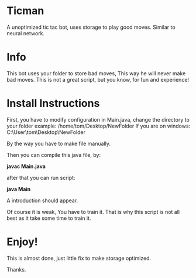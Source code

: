 # Ticman
A unoptimized tic tac bot, uses storage to play good moves. Similar to neural network.



# Info

This bot uses your folder to store bad moves, This way he will never make bad moves.
This is not a great script, but you know, for fun and experience!

# Install Instructions

First, you have to modify configuration in Main.java, change the directory to your folder example: /home/tom/Desktop/NewFolder
If you are on windows: C:\User\tom\Desktop\NewFolder

By the way you have to make file manually.

Then you can compile this java file, by:

**javac Main.java**

after that you can run script:

**java Main**

A introduction should appear.

Of course it is weak, You have to train it. That is why this script is not all best as it take some time to train it.

# Enjoy!

This is almost done, just little fix to make storage optimized.

Thanks.
